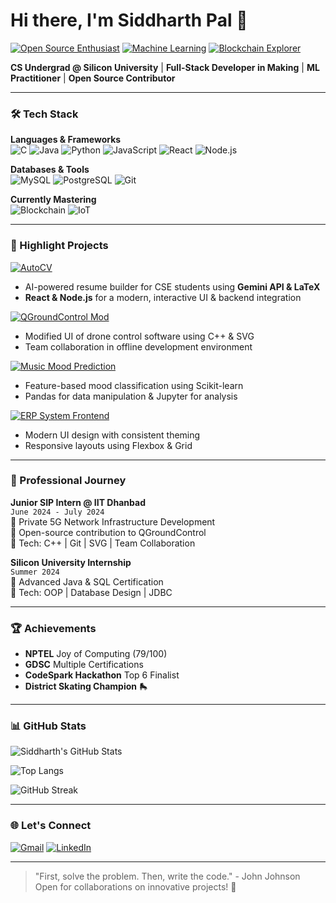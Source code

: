 # Hi there, I'm Siddharth Pal 👋

[![Open Source Enthusiast](https://img.shields.io/badge/Open%20Source-❤️-red)](https://opensource.guide/)
[![Machine Learning](https://img.shields.io/badge/Machine%20Learning-blue)](https://github.com/Laphtrahddis/ML_Project_Music_mood_prediction)
[![Blockchain Explorer](https://img.shields.io/badge/WebDev-🚀-brightgreen)](https://internetcomputer.org/)

**CS Undergrad @ Silicon University** | **Full-Stack Developer in Making** | **ML Practitioner** | **Open Source Contributor**

---

### 🛠️ Tech Stack

**Languages & Frameworks**  
![C](https://img.shields.io/badge/C-%2300599C.svg?style=flat&logo=c&logoColor=white)
![Java](https://img.shields.io/badge/Java-ED8B00?style=flat&logo=openjdk&logoColor=white)
![Python](https://img.shields.io/badge/Python-3776AB?style=flat&logo=python&logoColor=white)
![JavaScript](https://img.shields.io/badge/JavaScript-F7DF1E?style=flat&logo=javascript&logoColor=black)
![React](https://img.shields.io/badge/React-20232A?style=flat&logo=react&logoColor=61DAFB)
![Node.js](https://img.shields.io/badge/Node.js-339933?style=flat&logo=nodedotjs&logoColor=white)

**Databases & Tools**  
![MySQL](https://img.shields.io/badge/MySQL-4479A1?style=flat&logo=mysql&logoColor=white)
![PostgreSQL](https://img.shields.io/badge/PostgreSQL-316192?style=flat&logo=postgresql&logoColor=white)
![Git](https://img.shields.io/badge/Git-F05032?style=flat&logo=git&logoColor=white)


**Currently Mastering**  
![Blockchain](https://img.shields.io/badge/Web3-3C3C3D?style=flat&logo=ethereum&logoColor=white)
![IoT](https://img.shields.io/badge/IoT-Raspberry%20Pi-C51A4A?style=flat&logo=raspberrypi&logoColor=white)

---

### 🚀 Highlight Projects

[![AutoCV](https://img.shields.io/badge/AutoCV-AI_LaTeX_CV_Generator-brightgreen?style=for-the-badge)](https://github.com/Laphtrahddis/AutoCV)  
- AI-powered resume builder for CSE students using **Gemini API & LaTeX**  
- **React & Node.js** for a modern, interactive UI & backend integration 

[![QGroundControl Mod](https://img.shields.io/badge/QGroundControl-Open%20Source%20Contrib-9cf?style=for-the-badge)](https://github.com/Laphtrahddis/TexMin_Summer_Internship)
- Modified UI of drone control software using C++ & SVG
- Team collaboration in offline development environment

[![Music Mood Prediction](https://img.shields.io/badge/ML_Model-79%25_Accuracy-orange?style=for-the-badge)](https://github.com/Laphtrahddis/ML_Project_Music_mood_prediction)
- Feature-based mood classification using Scikit-learn
- Pandas for data manipulation & Jupyter for analysis

[![ERP System Frontend](https://img.shields.io/badge/ERP_System-8+_Pages-blueviolet?style=for-the-badge)](https://github.com/Laphtrahddis/IWT-Project)
- Modern UI design with consistent theming
- Responsive layouts using Flexbox & Grid

---

### 💼 Professional Journey

**Junior SIP Intern @ IIT Dhanbad**  
`June 2024 - July 2024`  
📌 Private 5G Network Infrastructure Development  
📌 Open-source contribution to QGroundControl  
🔧 Tech: C++ | Git | SVG | Team Collaboration

**Silicon University Internship**  
`Summer 2024`  
📌 Advanced Java & SQL Certification  
🔧 Tech: OOP | Database Design | JDBC

---

### 🏆 Achievements

- **NPTEL** Joy of Computing (79/100)
- **GDSC** Multiple Certifications
- **CodeSpark Hackathon** Top 6 Finalist
- **District Skating Champion** 🛼

---

### 📊 GitHub Stats

![Siddharth's GitHub Stats](https://github-readme-stats.vercel.app/api?username=Laphtrahddis&show_icons=true&theme=radical)

![Top Langs](https://github-readme-stats.vercel.app/api/top-langs/?username=Laphtrahddis&layout=compact&theme=dark)

![GitHub Streak](https://streak-stats.demolab.com/?user=Laphtrahddis&theme=highcontrast)

---

### 🌐 Let's Connect

[![Gmail](https://img.shields.io/badge/Gmail-D14836?style=for-the-badge&logo=gmail&logoColor=white)](mailto:sidd260504@gmail.com)
[![LinkedIn](https://img.shields.io/badge/LinkedIn-0077B5?style=for-the-badge&logo=linkedin&logoColor=white)](https://www.linkedin.com/in/siddharth-pal-5856ab247/)

---

> "First, solve the problem. Then, write the code." - John Johnson  
> Open for collaborations on innovative projects! 🚀
